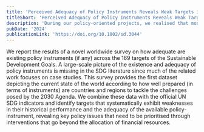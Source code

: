 ```yaml
---
title: 'Perceived Adequacy of Policy Instruments Reveals Weak Targets in the Sustainable Development Goals'
titleShort: 'Perceived Adequacy of Policy Instruments Reveals Weak Targets in the Sustainable Development Goals'
description: 'During our policy-oriented projects, we realised that most impact evaluation studies assumed that relevant policy instruments exist. From our experience of talking to hundreds of policymakers and analysing highly disaggregate data on government programmes, it was clear that this is an often untested assumption. In fact, a global picture of the existence or adequacy of policy instruments across policy issues dis no exist. Hence, we ran a worldwide expert survey and gathered more than 130,000 responses on the existence and adequacy of policy instruments in the Sustainable Development Goals, creating the first large-scale dataset in this topic.'
pubDate: '2024'
publicationLink: 'https://doi.org/10.1002/sd.3044'
---
```


We report the results of a novel worldwide survey on how adequate are existing policy instruments (if any) across the 169 targets of the Sustainable Development Goals. A large-scale picture of the existence and adequacy of policy instruments is missing in the SDG literature since much of the related work focuses on case studies. This survey provides the first dataset depicting the current state of the world according to how well prepared (in terms of instruments) are countries and regions to tackle the challenges posed by the 2030 Agenda. We combine these data with the official UN SDG indicators and identify targets that systematically exhibit weaknesses in their historical performance and the adequacy of the available policy-instrument, revealing key policy issues that need to be prioritised through interventions that go beyond the allocation of financial resources.